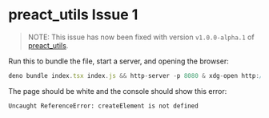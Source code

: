 # preact_utils Issue 1

> NOTE: This issue has now been fixed with version `v1.0.0-alpha.1` of
> [preact_utils](https://github.com/eibens/preact_utils).

Run this to bundle the file, start a server, and opening the browser:

```ts
deno bundle index.tsx index.js && http-server -p 8080 & xdg-open http://localhost:8080
```

The page should be white and the console should show this error:

```txt
Uncaught ReferenceError: createElement is not defined
```
